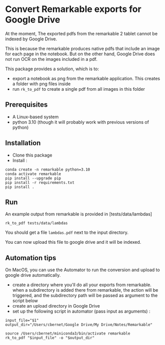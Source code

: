 # Convert Remarkable exports for Google Drive

At the moment, The exported pdfs from the remarkable 2 tablet 
cannot be indexed by Google Drive.

This is because the remarkable produces native pdfs that include an image
for each page in the notebook. But on the other hand, Google Drive does not run 
OCR on the images included in a pdf.

This package provides a solution, which is to: 

* export a notebook as png from the remarkable application. This creates a folder
with png files inside
* run `rk_to_pdf` to create a single pdf from all images in this folder

## Prerequisites

* A Linux-based system
* python 3.10 (though it will probably work with previous versions of python)

## Installation

* Clone this package
* Install : 

```shell
conda create -n remarkable python=3.10
conda activate remarkable 
pip install --upgrade pip
pip install -r requirements.txt
pip install . 
```

## Run 

An example output from remarkable is provided in 
[tests/data/lambdas]

```shell
rk_to_pdf tests/data/lambdas
```

You should get a file `lambdas.pdf` next to the input directory.

You can now upload this file to google drive and it will be indexed. 

## Automation tips 

On MacOS, you can use the Automator to run the conversion and 
upload to google drive automatically. 

* create a directory where you'll do all your exports from remarkable.
when a subdirectory is added there from remarkable, the action will be triggered,
and the subdirectory path will be passed as argument to the script below
* create an upload directory in Google Drive
* set up the following script in automator (pass input as arguments) : 

```shell
input_file="$1"
output_dir="/Users/cbernet/Google Drive/My Drive/Notes/Remarkable"

source /Users/cbernet/miniconda3/bin/activate remarkable
rk_to_pdf "$input_file" -o "$output_dir"
```






